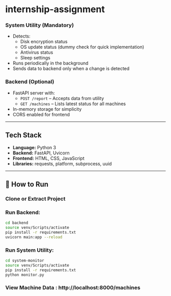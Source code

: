 # internship-assignment
###  System Utility (Mandatory)
- Detects:
  - Disk encryption status
  - OS update status (dummy check for quick implementation)
  - Antivirus status
  - Sleep settings
- Runs periodically in the background
- Sends data to backend only when a change is detected

###  Backend (Optional)
- FastAPI server with:
  - `POST /report` – Accepts data from utility
  - `GET /machines` – Lists latest status for all machines
- In-memory storage for simplicity
- CORS enabled for frontend


---

##  Tech Stack
- **Language:** Python 3
- **Backend:** FastAPI, Uvicorn
- **Frontend:** HTML, CSS, JavaScript
- **Libraries:** requests, platform, subprocess, uuid

---

## 🚀 How to Run

###  Clone or Extract Project

###  Run Backend:
```bash
cd backend
source venv/Scripts/activate   
pip install -r requirements.txt
uvicorn main:app --reload
```

###  Run System Utility:
```bash
cd system-monitor
source venv/Scripts/activate
pip install -r requirements.txt
python monitor.py
```

### View Machine Data  : http://localhost:8000/machines



